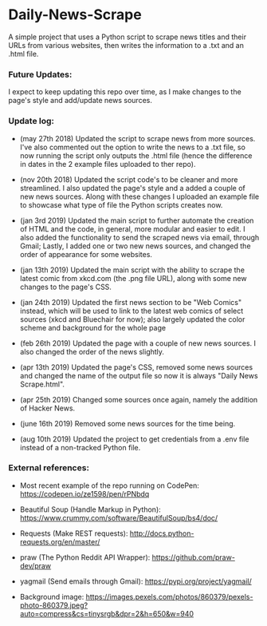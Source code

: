 # Daily-News-Scrape

A simple project that uses a Python script to scrape news titles and their URLs from various websites, then writes the information to a .txt and an .html file.

### Future Updates:
I expect to keep updating this repo over time, as I make changes to the page's style and add/update news sources.

### Update log:

* (may 27th 2018) Updated the script to scrape news from more sources. I've also commented out the option to write the news to a .txt file, so now running the script only outputs the .html file (hence the difference in dates in the 2 example files uploaded to ther repo).

* (nov 20th 2018) Updated the script code's to be cleaner and more streamlined. I also updated the page's style and a added a couple of new news sources. Along with these changes I uploaded an example file to showcase what type of file the Python scripts creates now.

* (jan 3rd 2019) Updated the main script to further automate the creation of HTML and the code, in general, more modular and easier to edit. I also added the functionality to send the scraped news via email, through Gmail; Lastly, I added one or two new news sources, and changed the order of appearance for some websites.

* (jan 13th 2019) Updated the main script with the ability to scrape the latest comic from xkcd.com (the .png file URL), along with some new changes to the page's CSS.

* (jan 24th 2019) Updated the first news section to be "Web Comics" instead, which will be used to link to the latest web comics of select sources (xkcd and Bluechair for now); also largely updated the color scheme and background for the whole page

* (feb 26th 2019) Updated the page with a couple of new news sources. I also changed the order of the news slightly.

* (apr 13th 2019) Updated the page's CSS, removed some news sources and changed the name of the output file so now it is always "Daily News Scrape.html".

* (apr 25th 2019) Changed some sources once again, namely the addition of Hacker News.

* (june 16th 2019) Removed some news sources for the time being.

* (aug 10th 2019) Updated the project to get credentials from a .env file instead of a non-tracked Python file.


### External references:

* Most recent example of the repo running on CodePen: https://codepen.io/ze1598/pen/rPNbdq

* Beautiful Soup (Handle Markup in Python): https://www.crummy.com/software/BeautifulSoup/bs4/doc/

* Requests (Make REST requests): http://docs.python-requests.org/en/master/

* praw (The Python Reddit API Wrapper): https://github.com/praw-dev/praw

* yagmail (Send emails through Gmail): https://pypi.org/project/yagmail/

* Background image: https://images.pexels.com/photos/860379/pexels-photo-860379.jpeg?auto=compress&cs=tinysrgb&dpr=2&h=650&w=940